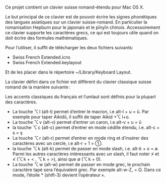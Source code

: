 Ce projet contient un clavier suisse romand-étendu pour Mac OS X.

Le but principal de ce clavier est de pouvoir écrire les signes phonétiques des langues asiatiques sur un clavier suisse-romand. En particulier la romanisation Hepburn pour le japonais et le pīnyīn chinois. Accessoirement ce clavier supporte les caractères grecs, ce qui est toujours utile quand on doit écrire des formules mathématiques.

Pour l’utiliser, il suffit de télécharger les deux fichiers suivants:

* Swiss French Extended.icns
* Swiss French Extended.keylayout

Et de les placer dans le répertoire ~/Library/Keyboard Layout.

La clavier défini dans ce fichier est différent du clavier classique suisse romand de la manière suivante :

Les accents classiques du français et l’umlaut sont définis pour la plupart des caractères.

* La touche ⌥ l (alt-l) permet d’entrer le macron, i.e alt-l + u = ū. Par exemple pour taper Aikidō, il suffit de taper Aikid +⌥ l+o.
* La touche ⌥ v (alt-v) permet d’entrer un caron, i.e alt-v + u = ǔ
* la touche ⌥ c (alt-c) permet d’entrer en mode cédille étendu, i.e. alt-c + s = ş
* La touche ⌥ r (alt-r) permet d’entrer en mode ring et d’insérer des caractères avec un cercle, i.e alt-r + 1 = ①.
* la touche ⌥ k (alt-k) permet de passer en mode slash, i.e. alt-k + o = ø. Parmi les autres caractères intéressants avec un slash, il faut noter ≯ et ≮ (⌥ k + < , ⌥ k + >), ainsi que ∅ (⌥ k + 0).
* La touche ⌥ w (alt-w) permet de passer en mode grec, le prochain caractère tapé sera l’équivalent grec. Par exemple alt-w-Z, = Ω. Dans ce mode, l’étoile * (shift-3) devient l’opérateur ×.
